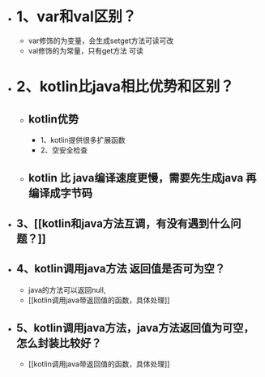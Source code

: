 - # 1、var和val区别？
	- var修饰的为变量，会生成setget方法可读可改
	- val修饰的为常量，只有get方法 可读
- # 2、kotlin比java相比优势和区别？
	- ## kotlin优势
		- 1、kotlin提供很多扩展函数
		- 2、空安全检查
	- ## kotlin 比 java编译速度更慢，需要先生成java 再编译成字节码
- ## 3、[[kotlin和java方法互调，有没有遇到什么问题？]]
- ## 4、kotlin调用java方法 返回值是否可为空？
	- java的方法可以返回null,
	- [[kotlin调用java带返回值的函数，具体处理]]
- ## 5、kotlin调用java方法，java方法返回值为可空，怎么封装比较好？
	- [[kotlin调用java带返回值的函数，具体处理]]